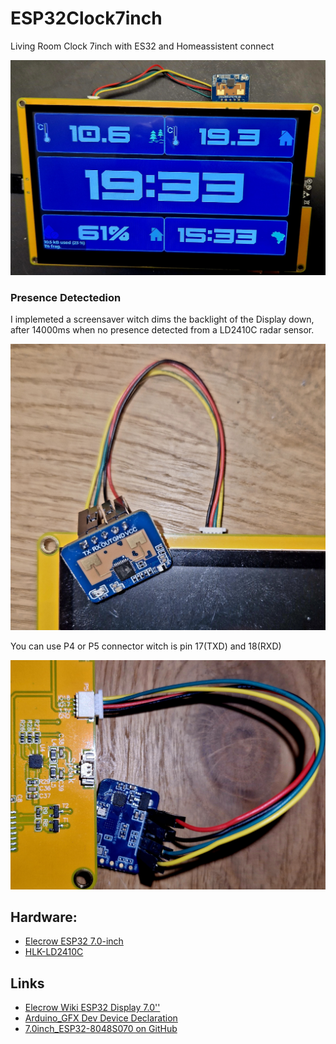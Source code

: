 # ESP32Clock7inch
Living Room Clock 7inch with ES32 and Homeassistent connect

![Display](images/display.jpg)

### Presence Detectedion
I implemeted a screensaver witch dims the backlight of the Display down, after 14000ms when no presence detected from a LD2410C radar sensor.

![LD2410C](images/front_ld2410c.jpg)

You can use P4 or P5 connector witch is pin 17(TXD) and 18(RXD)

![LD2410C](images/back_p5_connect.jpg)

## Hardware:
* [Elecrow ESP32 7.0-inch](https://de.aliexpress.com/item/1005005928865239.html)
* [HLK-LD2410C](https://de.aliexpress.com/item/1005005069619177.html)

## Links
* [Elecrow Wiki ESP32 Display 7.0''](https://www.elecrow.com/wiki/index.php?title=ESP32_Display_7.0%27%27_Intelligent_Touch_Screen_Wi-Fi%26BLE_800*480_HMI_Display)
* [Arduino_GFX Dev Device Declaration](https://github.com/moononournation/Arduino_GFX/wiki/Dev-Device-Declaration#esp32-8048s070)
* [7.0inch_ESP32-8048S070 on GitHub](https://github.com/wegi1/ESP32-8048S070-7INCH-LCD)

